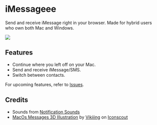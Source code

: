 # iMessageee

Send and receive iMessage right in your browser. Made for hybrid users who own both Mac and Windows.

<img src="https://user-images.githubusercontent.com/20038316/139573787-503d238b-ab1e-4f83-b376-e9049ea3d22d.png" />

## Features

-   Continue where you left off on your Mac.
-   Send and receive iMessage/SMS.
-   Switch between contacts.

For upcoming features, refer to [Issues](https://github.com/jaeseopark/imessageee/issues).

## Credits

-   Sounds from [Notification Sounds](https://notificationsounds.com/)
-   <a href="https://iconscout.com/3ds/macos-messages" target="_blank">MacOs Messages 3D Illustration</a> by <a href="https://iconscout.com/contributors/vikiiing">Vikiiing</a> on <a href="https://iconscout.com">Iconscout</a>
